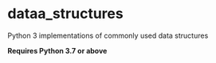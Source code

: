 # dataa_structures
Python 3 implementations of commonly used data structures

**Requires Python 3.7 or above**

